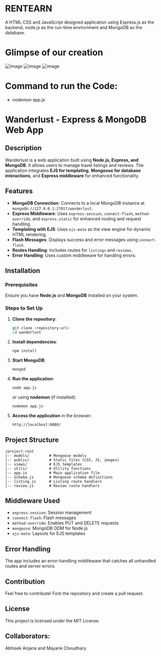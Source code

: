 # RENTEARN
A HTML CSS and JavaScript designed application using Express.js as the backend, node.js as the run-time environment and MongoDB as the database.
# Glimpse of our creation 
![image](https://github.com/user-attachments/assets/517bf266-5834-498c-9ce1-20550affb1b0)
![image](https://github.com/user-attachments/assets/8fd998f2-4a50-4057-840c-e780f401455c)
![image](https://github.com/user-attachments/assets/40ae3722-8de8-491d-841b-66d8bc628a35)

# Command to run the Code:
- nodemon app.js
# Wanderlust - Express & MongoDB Web App

## Description
Wanderlust is a web application built using **Node.js, Express, and MongoDB**. It allows users to manage travel listings and reviews. The application integrates **EJS for templating**, **Mongoose for database interactions**, and **Express middleware** for enhanced functionality.

## Features
- **MongoDB Connection**: Connects to a local MongoDB instance at `mongodb://127.0.0.1:27017/wanderlust`.
- **Express Middleware**: Uses `express-session`, `connect-flash`, `method-override`, and `express.static` for enhanced routing and request handling.
- **Templating with EJS**: Uses `ejs-mate` as the view engine for dynamic HTML rendering.
- **Flash Messages**: Displays success and error messages using `connect-flash`.
- **Routes Handling**: Includes routes for `listings` and `reviews`.
- **Error Handling**: Uses custom middleware for handling errors.

## Installation
### Prerequisites
Ensure you have **Node.js** and **MongoDB** installed on your system.

### Steps to Set Up
1. **Clone the repository**:
   ```sh
   git clone <repository-url>
   cd wanderlust
   ```

2. **Install dependencies**:
   ```sh
   npm install
   ```

3. **Start MongoDB**:
   ```sh
   mongod
   ```

4. **Run the application**:
   ```sh
   node app.js
   ```
   or using **nodemon** (if installed):
   ```sh
   nodemon app.js
   ```

5. **Access the application** in the browser:
   ```sh
   http://localhost:8080/
   ```

## Project Structure
```
/project-root
|-- models/         # Mongoose models
|-- public/         # Static files (CSS, JS, images)
|-- views/          # EJS templates
|-- utils/          # Utility functions
|-- app.js          # Main application file
|-- Schema.js       # Mongoose schema definitions
|-- listing.js      # Listing route handlers
|-- review.js       # Review route handlers
```

## Middleware Used
- `express-session`: Session management
- `connect-flash`: Flash messages
- `method-override`: Enables PUT and DELETE requests
- `mongoose`: MongoDB ODM for Node.js
- `ejs-mate`: Layouts for EJS templates

## Error Handling
The app includes an error-handling middleware that catches all unhandled routes and server errors.

## Contribution
Feel free to contribute! Fork the repository and create a pull request.

## License
This project is licensed under the MIT License.

## Collaborators:
Abhisek Anjana and Mayank Choudhary





